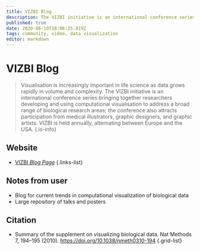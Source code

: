 ```yaml
---
title: VIZBI Blog
description: The VIZBI initiative is an international conference series bringing together researchers developing and using computational visualisation to address a broad range of biological research areas.
published: true
date: 2020-06-10T18:06:25.819Z
tags: community, video, data visualization
editor: markdown
---
```


# VIZBI Blog

> Visualisation is increasingly important in life science as data grows rapidly in volume and complexity. The VIZBI initiative is an international conference series bringing together researchers developing and using computational visualisation to address a broad range of biological research areas; the conference also attracts participation from medical illustrators, graphic designers, and graphic artists. VIZBI is held annually, alternating between Europe and the USA.
{.is-info}

## Website

- [VIZBI *Blog Page*](https://vizbi.org/blog/)
{.links-list}

## Notes from user

- Blog for current trends in computational visualization of biological data
- Large repository of talks and posters

## Citation

- Summary of the supplement on visualizing biological data. Nat Methods 7, 194–195 (2010). https://doi.org/10.1038/nmeth0310-194
{.grid-list}